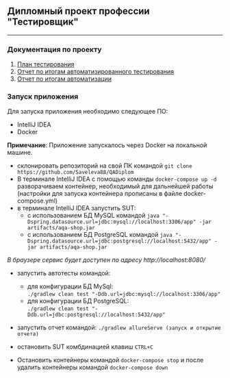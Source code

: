 ## Дипломный проект профессии "Тестировщик"

___

### Документация по проекту

1. [План тестирования](https://github.com/Saveleva88/QADiplom/blob/master/Plan.md)
2. [Отчет по итогам автоматизированного тестирования](https://github.com/Saveleva88/QADiplom/blob/master/Report.md)
3. [Отчет по итогам автоматизации](https://github.com/Saveleva88/QADiplom/blob/master/Summary.md)

### Запуск приложения

Для запуска приложения необходимо следующее ПО:
* IntelliJ IDEA
* Docker

**Примечание**: Приложение запускалось через Docker на локальной машине.

* склонировать репозиторий на свой ПК командой ```git clone https://github.com/Saveleva88/QADiplom```
* В терминале IntelliJ IDEA с помощью команды ```docker-compose up -d``` разворачиваем контейнер, необходимый для дальнейшей работы (настройки для запуска контейнера прописаны в файле docker-compose.yml)
* в терминале IntelliJ IDEA запустить SUT:
    - с использованием БД MySQL
      командой ```java "-Dspring.datasource.url=jdbc:mysql://localhost:3306/app" -jar artifacts/aqa-shop.jar```
    - с использованием БД PostgreSQL
      командой ```java "-Dspring.datasource.url=jdbc:postgresql://localhost:5432/app" -jar artifacts/aqa-shop.jar```
    
*В браузере сервис будет доступен по адресу http://localhost:8080/*

* запустить автотесты командой:
    - для конфигурации БД MySql:  
      ```./gradlew clean test "-Ddb.url=jdbc:mysql://localhost:3306/app" ```
    - для конфигурации БД PostgreSQL:  
      ```./gradlew clean test "-Ddb.url=jdbc:postgresql://localhost:5432/app" ```

* запустить отчет командой:
```./gradlew allureServe (запуск и открытие отчета)```

* остановить SUT комбдинацией клавиш ```CTRL+C```

* Остановить контейнеры командой ```docker-compose stop``` и после удалить контейнеры командой
  ```docker-compose down```